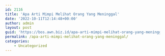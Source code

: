 ```yaml
---
id: 2116
title: 'Apa Arti Mimpi Melihat Orang Yang Meninggal'
date: '2022-10-11T12:14:48+00:00'
author: admin
layout: post
guid: 'https://bos.awn.biz.id/apa-arti-mimpi-melihat-orang-yang-meninggal/'
permalink: /apa-arti-mimpi-melihat-orang-yang-meninggal/
categories:
    - Uncategorized
---
```


